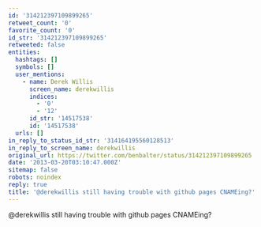 ```yaml
---
id: '314212397109899265'
retweet_count: '0'
favorite_count: '0'
id_str: '314212397109899265'
retweeted: false
entities:
  hashtags: []
  symbols: []
  user_mentions:
    - name: Derek Willis
      screen_name: derekwillis
      indices:
        - '0'
        - '12'
      id_str: '14517538'
      id: '14517538'
  urls: []
in_reply_to_status_id_str: '314164195560128513'
in_reply_to_screen_name: derekwillis
original_url: https://twitter.com/benbalter/status/314212397109899265
date: '2013-03-20T03:10:47.000Z'
sitemap: false
robots: noindex
reply: true
title: '@derekwillis still having trouble with github pages CNAMEing?'
---
```


@derekwillis still having trouble with github pages CNAMEing?